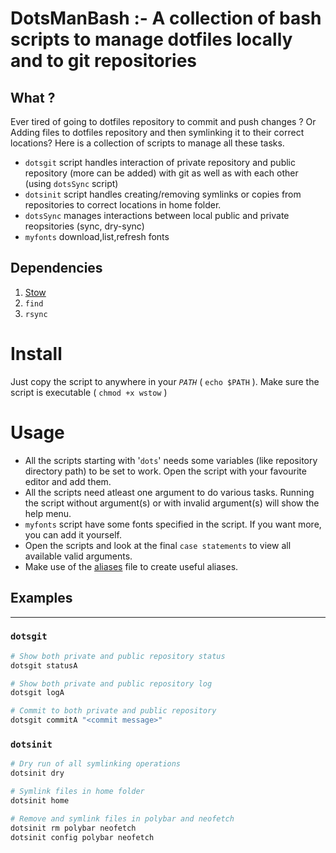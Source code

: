 # DotsManBash :- A collection of bash scripts to manage dotfiles locally and to git repositories

## What ?
Ever tired of going to dotfiles repository to commit and push changes ? Or Adding files to dotfiles repository and then symlinking it to their correct locations?
Here is a collection of scripts to manage all these tasks.
* `dotsgit` script handles interaction of private repository and public repository (more can be added) with git as well as with each other (using `dotsSync` script)
* `dotsinit` script handles creating/removing symlinks or copies from repositories to correct locations in home folder. 
* `dotsSync` manages interactions between local public and private reopsitories (sync, dry-sync)
* `myfonts` download,list,refresh fonts

## Dependencies
1. [Stow](https://www.gnu.org/software/stow/)
2. `find`
3. `rsync`

# Install
Just copy the script to anywhere in your _`PATH`_ ( `echo $PATH` ). Make sure the script is executable ( `chmod +x wstow` )

# Usage

* All the scripts starting with '`dots`' needs some variables (like repository directory path) to be set to work. Open the script with your favourite editor and add them.
* All the scripts need atleast one argument to do various tasks. Running the script without argument(s) or with invalid argument(s) will show the help menu. 
* `myfonts` script have some fonts specified in the script. If you want more, you can add it yourself.
* Open the scripts and look at the final `case statements` to view all available valid arguments.
* Make use of the [aliases](./aliases) file to create useful aliases.

## Examples
----------

### `dotsgit`
```sh
# Show both private and public repository status
dotsgit statusA 

# Show both private and public repository log
dotsgit logA 

# Commit to both private and public repository
dotsgit commitA "<commit message>"
```

### `dotsinit`
```sh
# Dry run of all symlinking operations
dotsinit dry

# Symlink files in home folder
dotsinit home

# Remove and symlink files in polybar and neofetch
dotsinit rm polybar neofetch
dotsinit config polybar neofetch
```
